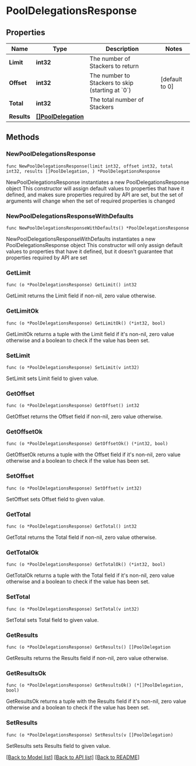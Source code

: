 # PoolDelegationsResponse

## Properties

Name | Type | Description | Notes
------------ | ------------- | ------------- | -------------
**Limit** | **int32** | The number of Stackers to return | 
**Offset** | **int32** | The number to Stackers to skip (starting at &#x60;0&#x60;) | [default to 0]
**Total** | **int32** | The total number of Stackers | 
**Results** | [**[]PoolDelegation**](PoolDelegation.md) |  | 

## Methods

### NewPoolDelegationsResponse

`func NewPoolDelegationsResponse(limit int32, offset int32, total int32, results []PoolDelegation, ) *PoolDelegationsResponse`

NewPoolDelegationsResponse instantiates a new PoolDelegationsResponse object
This constructor will assign default values to properties that have it defined,
and makes sure properties required by API are set, but the set of arguments
will change when the set of required properties is changed

### NewPoolDelegationsResponseWithDefaults

`func NewPoolDelegationsResponseWithDefaults() *PoolDelegationsResponse`

NewPoolDelegationsResponseWithDefaults instantiates a new PoolDelegationsResponse object
This constructor will only assign default values to properties that have it defined,
but it doesn't guarantee that properties required by API are set

### GetLimit

`func (o *PoolDelegationsResponse) GetLimit() int32`

GetLimit returns the Limit field if non-nil, zero value otherwise.

### GetLimitOk

`func (o *PoolDelegationsResponse) GetLimitOk() (*int32, bool)`

GetLimitOk returns a tuple with the Limit field if it's non-nil, zero value otherwise
and a boolean to check if the value has been set.

### SetLimit

`func (o *PoolDelegationsResponse) SetLimit(v int32)`

SetLimit sets Limit field to given value.


### GetOffset

`func (o *PoolDelegationsResponse) GetOffset() int32`

GetOffset returns the Offset field if non-nil, zero value otherwise.

### GetOffsetOk

`func (o *PoolDelegationsResponse) GetOffsetOk() (*int32, bool)`

GetOffsetOk returns a tuple with the Offset field if it's non-nil, zero value otherwise
and a boolean to check if the value has been set.

### SetOffset

`func (o *PoolDelegationsResponse) SetOffset(v int32)`

SetOffset sets Offset field to given value.


### GetTotal

`func (o *PoolDelegationsResponse) GetTotal() int32`

GetTotal returns the Total field if non-nil, zero value otherwise.

### GetTotalOk

`func (o *PoolDelegationsResponse) GetTotalOk() (*int32, bool)`

GetTotalOk returns a tuple with the Total field if it's non-nil, zero value otherwise
and a boolean to check if the value has been set.

### SetTotal

`func (o *PoolDelegationsResponse) SetTotal(v int32)`

SetTotal sets Total field to given value.


### GetResults

`func (o *PoolDelegationsResponse) GetResults() []PoolDelegation`

GetResults returns the Results field if non-nil, zero value otherwise.

### GetResultsOk

`func (o *PoolDelegationsResponse) GetResultsOk() (*[]PoolDelegation, bool)`

GetResultsOk returns a tuple with the Results field if it's non-nil, zero value otherwise
and a boolean to check if the value has been set.

### SetResults

`func (o *PoolDelegationsResponse) SetResults(v []PoolDelegation)`

SetResults sets Results field to given value.



[[Back to Model list]](../README.md#documentation-for-models) [[Back to API list]](../README.md#documentation-for-api-endpoints) [[Back to README]](../README.md)



